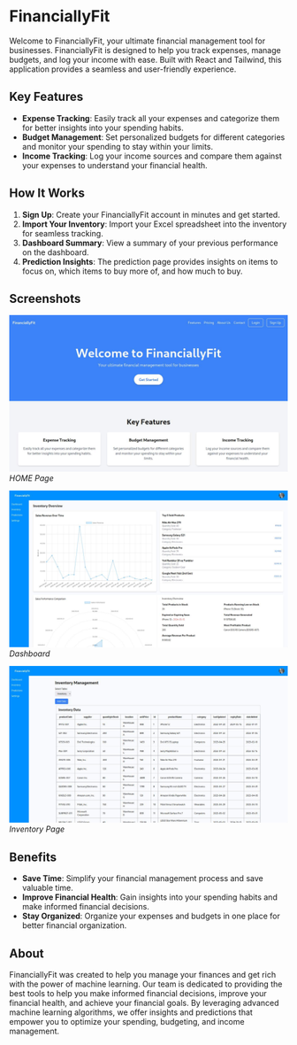 # FinanciallyFit

Welcome to FinanciallyFit, your ultimate financial management tool for businesses. FinanciallyFit is designed to help you track expenses, manage budgets, and log your income with ease. Built with React and Tailwind, this application provides a seamless and user-friendly experience.

## Key Features

- **Expense Tracking**: Easily track all your expenses and categorize them for better insights into your spending habits.
- **Budget Management**: Set personalized budgets for different categories and monitor your spending to stay within your limits.
- **Income Tracking**: Log your income sources and compare them against your expenses to understand your financial health.

## How It Works

1. **Sign Up**: Create your FinanciallyFit account in minutes and get started.
2. **Import Your Inventory**: Import your Excel spreadsheet into the inventory for seamless tracking.
3. **Dashboard Summary**: View a summary of your previous performance on the dashboard.
4. **Prediction Insights**: The prediction page provides insights on items to focus on, which items to buy more of, and how much to buy.

## Screenshots

![Manage Inventory](public/repo/HomeScreenshot.jpg)
_HOME Page_

![Dashboard](public/repo/DashboardScreenshot.jpg)
_Dashboard_

![Manage Inventory](public/repo/InventoryScreenshot.jpg)
_Inventory Page_

## Benefits

- **Save Time**: Simplify your financial management process and save valuable time.
- **Improve Financial Health**: Gain insights into your spending habits and make informed financial decisions.
- **Stay Organized**: Organize your expenses and budgets in one place for better financial organization.

## About

FinanciallyFit was created to help you manage your finances and get rich with the power of machine learning. Our team is dedicated to providing the best tools to help you make informed financial decisions, improve your financial health, and achieve your financial goals. By leveraging advanced machine learning algorithms, we offer insights and predictions that empower you to optimize your spending, budgeting, and income management.
